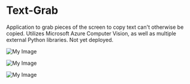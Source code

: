 # Text-Grab
Application to grab pieces of the screen to copy text can't otherwise be copied. Utilizes Microsoft Azure Computer Vision, as well as multiple external Python libraries. Not yet deployed.

![My Image](images/demonstration.png)

![My Image](images/demonstration.png)

![My Image](images/demonstration.png)
